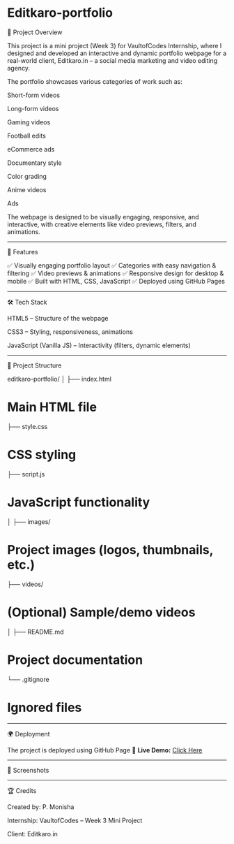 # Editkaro-portfolio
📌 Project Overview

This project is a mini project (Week 3) for VaultofCodes Internship, where I designed and developed an interactive and dynamic portfolio webpage for a real-world client, Editkaro.in – a social media marketing and video editing agency.

The portfolio showcases various categories of work such as:

Short-form videos

Long-form videos

Gaming videos

Football edits

eCommerce ads

Documentary style

Color grading

Anime videos

Ads


The webpage is designed to be visually engaging, responsive, and interactive, with creative elements like video previews, filters, and animations.


---

🚀 Features

✅ Visually engaging portfolio layout
✅ Categories with easy navigation & filtering
✅ Video previews & animations
✅ Responsive design for desktop & mobile
✅ Built with HTML, CSS, JavaScript
✅ Deployed using GitHub Pages


---

🛠️ Tech Stack

HTML5 – Structure of the webpage

CSS3 – Styling, responsiveness, animations

JavaScript (Vanilla JS) – Interactivity (filters, dynamic elements)



---

📂 Project Structure

editkaro-portfolio/
│
├── index.html 
# Main HTML file
├── style.css     
# CSS styling
├── script.js    
# JavaScript functionality
│
├── images/      
# Project images (logos, thumbnails, etc.)
├── videos/       
# (Optional) Sample/demo videos
│
├── README.md       
# Project documentation
└── .gitignore      
# Ignored files


---

🌍 Deployment

The project is deployed using GitHub Page
🔗 **Live Demo:** [Click Here](https://github.com/Monisha725/Editkaro-portfolio.git)


---

📸 Screenshots 




---

🏆 Credits

Created by: P. Monisha

Internship: VaultofCodes – Week 3 Mini Project

Client: Editkaro.in
